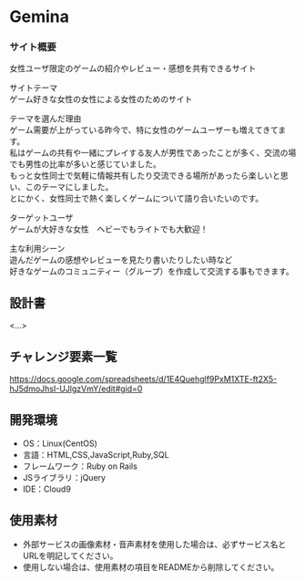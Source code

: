 # Gemina  
### サイト概要  
女性ユーザ限定のゲームの紹介やレビュー・感想を共有できるサイト 
  
サイトテーマ  
ゲーム好きな女性の女性による女性のためのサイト 
  
テーマを選んだ理由  
ゲーム需要が上がっている昨今で、特に女性のゲームユーザーも増えてきてます。  
私はゲームの共有や一緒にプレイする友人が男性であったことが多く、交流の場でも男性の比率が多いと感じていました。  
もっと女性同士で気軽に情報共有したり交流できる場所があったら楽しいと思い、このテーマにしました。  
とにかく、女性同士で熱く楽しくゲームについて語り合いたいのです。

  
ターゲットユーザ  
ゲームが大好きな女性　ヘビーでもライトでも大歓迎！
  
主な利用シーン  
遊んだゲームの感想やレビューを見たり書いたりしたい時など  
好きなゲームのコミュニティー（グループ）を作成して交流する事もできます。  
  
## 設計書  
<…>  
  
## チャレンジ要素一覧  
https://docs.google.com/spreadsheets/d/1E4Quehglf9PxM1XTE-ft2X5-hJ5dmoJhsI-UJlgzVmY/edit#gid=0  
  
## 開発環境  
* OS：Linux(CentOS)  
* 言語：HTML,CSS,JavaScript,Ruby,SQL  
* フレームワーク：Ruby on Rails  
* JSライブラリ：jQuery  
* IDE：Cloud9  
    
## 使用素材  
* 外部サービスの画像素材・音声素材を使用した場合は、必ずサービス名とURLを明記してください。  
* 使用しない場合は、使用素材の項目をREADMEから削除してください。  
